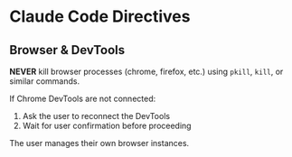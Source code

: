 # Claude Code Directives

## Browser & DevTools

**NEVER** kill browser processes (chrome, firefox, etc.) using `pkill`, `kill`, or similar commands.

If Chrome DevTools are not connected:
1. Ask the user to reconnect the DevTools
2. Wait for user confirmation before proceeding

The user manages their own browser instances.
